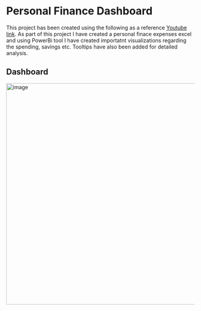# Personal Finance Dashboard
This project has been created using the following as a reference
[Youtube link](https://www.youtube.com/watch?v=pqSoCa2NGj4&list=PLeo1K3hjS3utcb9nKtanhcn8jd2E0Hp9b&index=16&ab_channel=codebasics). 
As part of this project I have created a personal finace expenses excel and using PowerBi tool I have created importatnt visualizations regarding the spending, savings etc. Tooltips have also been added for detailed analysis.

## Dashboard
<img width="591" alt="image" src="https://user-images.githubusercontent.com/103009509/178766982-be2b77bd-9577-4ae1-8d1e-53087e2e3892.png">
